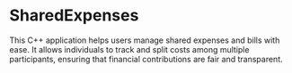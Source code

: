 # SharedExpenses
This C++ application helps users manage shared expenses and bills with ease. It allows individuals to track and split costs among multiple participants, ensuring that financial contributions are fair and transparent.
